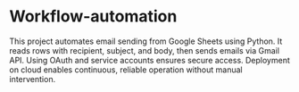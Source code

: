 # Workflow-automation
This project automates email sending from Google Sheets using Python. It reads rows with recipient, subject, and body, then sends emails via Gmail API. Using OAuth and service accounts ensures secure access. Deployment on cloud enables continuous, reliable operation without manual intervention.
